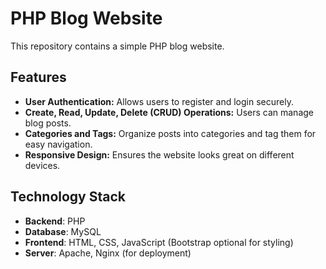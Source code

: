 # PHP Blog Website

This repository contains a simple PHP blog website.

## Features

- **User Authentication:** Allows users to register and login securely.
- **Create, Read, Update, Delete (CRUD) Operations:** Users can manage blog posts.
- **Categories and Tags:** Organize posts into categories and tag them for easy navigation.
- **Responsive Design:** Ensures the website looks great on different devices.

## Technology Stack

- **Backend**: PHP
- **Database**: MySQL
- **Frontend**: HTML, CSS, JavaScript (Bootstrap optional for styling)
- **Server**: Apache, Nginx (for deployment)
